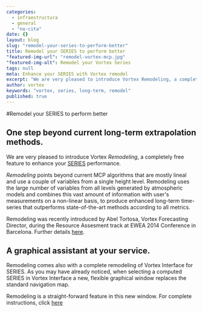 ```yaml
---
categories: 
  - infraestructura
  - general
  - "no-cita"
date: {}
layout: blog
slug: "remodel-your-series-to-perform-better"
title: Remodel your SERIES to perform better
"featured-img-url": "remodel-vortex-mcp.jpg"
"featured-img-alt": Remodel your Vortex Series
tags: null
meta: Enhance your SERIES with Vortex remodel
excerpt: "We are very pleased to introduce Vortex Remodeling, a completely free feature to enhance your SERIES performance"
author: vortex
keywords: "vortex, series, long-term, remodel"
published: true
---
```


#Remodel your SERIES to perform better

## One step beyond current long-term extrapolation methods.

We are very pleased to introduce Vortex _Remodeling_, a completely free feature to enhance your [SERIES](../solutions/series.html) performance.

_Remodeling_ points beyond current MCP algorithms that are mostly lineal and use a couple of variables from a single height level. Remodeling uses the large number of variables from all levels generated by atmospheric models and combines this vast amount of information with user's measurements on a non-linear basis, to produce enhanced long-term time-series that outperforms state-of-the-art methods according to all metrics.

Remodeling was recently introduced by Abel Tortosa, Vortex Forecasting Director, during the Resource Assesment track at EWEA 2014 Conference in Barcelona. Further details [here](../docs/EWEA2014_Atortosa.pdf).

## A graphical assistant at your service.

Remodeling comes also with a complete remodeling of Vortex Interface for SERIES. As you may have already noticed, when selecting a computed SERIES in Vortex Interface a new, flexible graphical window replaces the standard navigation map.

Remodeling is a straight-forward feature in this new window. For complete instructions, click [here](../docs/info.remodeling.pdf)
